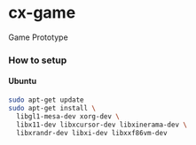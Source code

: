 # cx-game
Game Prototype



### How to setup

#### Ubuntu

```bash
sudo apt-get update
sudo apt-get install \
  libgl1-mesa-dev xorg-dev \
  libx11-dev libxcursor-dev libxinerama-dev \
  libxrandr-dev libxi-dev libxxf86vm-dev
```